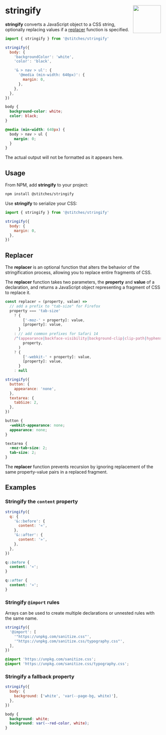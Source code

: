 <h1>stringify <img src="https://jonneal.dev/css-logo.svg" alt="" width="90" height="90" align="right" /></h1>

**stringify** converts a JavaScript object to a CSS string, optionally replacing values if a [replacer](#replacer) function is specified.

```js
import { stringify } from '@stitches/stringify'

stringify({
  body: {
    'backgroundColor': 'white',
    'color': 'black',

    '& > nav > ul': {
      '@media (min-width: 640px)': {
        margin: 0,
      },
    },
  },
})
```

```css
body {
  background-color: white;
  color: black;
}

@media (min-width: 640px) {
  body > nav > ul {
    margin: 0;
  }
}
```

The actual output will not be formatted as it appears here.

## Usage

From NPM, add **stringify** to your project:

```bash
npm install @stitches/stringify
```

Use **stringify** to serialize your CSS:

```js
import { stringify } from '@stitches/stringify'

stringify({
  body: {
    margin: 0,
  },
})
```

## Replacer

The **replacer** is an optional function that alters the behavior of the stringification process, allowing you to replace entire fragments of CSS.

The **replacer** function takes two parameters, the **property** and **value** of a declaration, and returns a JavaScript object representing a fragment of CSS to replace it.

```js
const replacer = (property, value) =>
  // add a prefix to "tab-size" for Firefox
  property === 'tab-size'
    ? {
        ['-moz-' + property]: value,
        [property]: value,
      }
    : // add common prefixes for Safari 14
    /^(appearance|backface-visibility|background-clip|clip-path|hyphens|mask-image|user-select)$/.test(
        property,
      )
    ? {
        ['-webkit-' + property]: value,
        [property]: value,
      }
    : null
```

```js
stringify({
  button: {
    appearance: 'none',
  },
  textarea: {
    tabSize: 2,
  },
})
```

```css
button {
  -webkit-appearance: none;
  appearance: none;
}

textarea {
  -moz-tab-size: 2;
  tab-size: 2;
}
```

The **replacer** function prevents recursion by ignoring replacement of the same property-value pairs in a replaced fragment.

## Examples

### Stringify the `content` property

```js
stringify({
  q: {
    '&::before': {
      content: '«',
    },
    '&::after': {
      content: '»',
    },
  },
})
```

```css
q::before {
  content: '«';
}

q::after {
  content: '»';
}
```

### Stringify `@import` rules

Arrays can be used to create multiple declarations or unnested rules with the same name.

```js
stringify({
  '@import': [
    '"https://unpkg.com/sanitize.css"',
    '"https://unpkg.com/sanitize.css/typography.css"',
  ],
})
```

```css
@import 'https://unpkg.com/sanitize.css';
@import 'https://unpkg.com/sanitize.css/typography.css';
```

### Stringify a fallback property

```js
stringify({
  body: {
    background: ['white', 'var(--page-bg, white)'],
  },
})
```

```css
body {
  background: white;
  background: var(--red-color, white);
}
```
